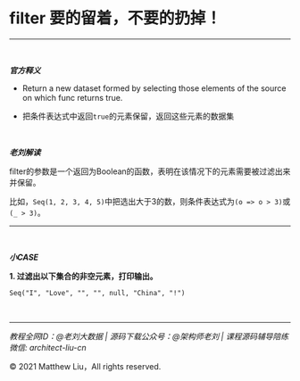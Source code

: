 # filter 要的留着，不要的扔掉！

---

<br>

**_官方释义_**

- Return a new dataset formed by selecting those elements of the source on which func returns true.

<div class="hint">

- 把条件表达式中返回`true`的元素保留，返回这些元素的数据集

</div>

<br>

**_老刘解读_**

filter的参数是一个返回为Boolean的函数，表明在该情况下的元素需要被过滤出来并保留。

比如，`Seq(1, 2, 3, 4, 5)`中把选出大于3的数，则条件表达式为`(o => o > 3)`或`(_ > 3)`。

---

<br>

**_小CASE_**

**1. 过滤出以下集合的非空元素，打印输出。**

`Seq("I", "Love", "", "", null, "China", "!")`

<br>

---

_教程全网ID：@老刘大数据 | 源码下载公众号：@架构师老刘 | 课程源码辅导陪练微信: architect-liu-cn_

© 2021 Matthew Liu，All rights reserved. 